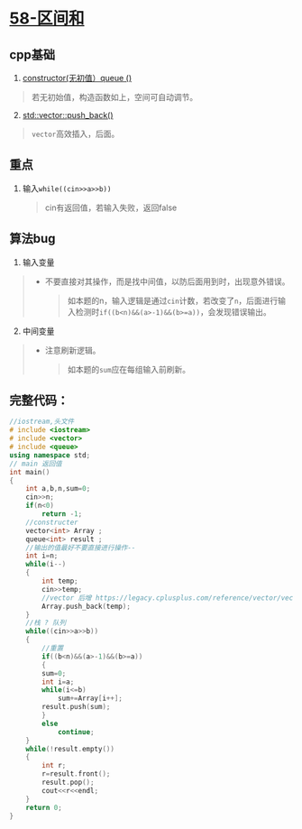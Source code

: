  # [58-区间和](https://kamacoder.com/problempage.php?pid=1070)
## cpp基础

1. [constructor(无初值）queue ()](https://legacy.cplusplus.com/reference/queue/queue/queue/)
> 若无初始值，构造函数如上，空间可自动调节。
2. [std::vector::push_back()](https://legacy.cplusplus.com/reference/vector/vector/push_back/)
> `vector`高效插入，后面。
## 重点

1. 输入`while((cin>>a>>b))`
	> cin有返回值，若输入失败，返回false 

## 算法bug
1. 输入变量
> - 不要直接对其操作，而是找中间值，以防后面用到时，出现意外错误。
>	>如本题的n，输入逻辑是通过`cin`计数，若改变了`n`，后面进行输入检测时`if((b<n)&&(a>-1)&&(b>=a))`，会发现错误输出。
2. 中间变量
> - 注意刷新逻辑。
> 	>如本题的`sum`应在每组输入前刷新。
## 完整代码：

```cpp
//iostream,头文件
# include <iostream>
# include <vector>
# include <queue>
using namespace std;
// main 返回值
int main()
{
    int a,b,n,sum=0;
    cin>>n;
    if(n<0)
        return -1;
    //constructer
    vector<int> Array ;
    queue<int> result ; 
    //输出的值最好不要直接进行操作--
    int i=n;
    while(i--)
    {
        int temp;
        cin>>temp;
        //vector 后增 https://legacy.cplusplus.com/reference/vector/vector/push_back/
        Array.push_back(temp);
    }
    //栈 ? 队列
    while((cin>>a>>b))
    {
        //重置
        if((b<n)&&(a>-1)&&(b>=a))
        {
        sum=0;
        int i=a;
        while(i<=b)
            sum+=Array[i++]; 
        result.push(sum);
        }
        else
            continue;
    }
    while(!result.empty())
    {
        int r;
        r=result.front();
        result.pop();
        cout<<r<<endl;
    }
    return 0;
}
```
